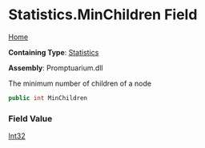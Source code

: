 # Statistics\.MinChildren Field

[Home](../../../README.md)

**Containing Type**: [Statistics](../README.md)

**Assembly**: Promptuarium\.dll

  
The minimum number of children of a node

```csharp
public int MinChildren
```

### Field Value

[Int32](https://docs.microsoft.com/en-us/dotnet/api/system.int32)

